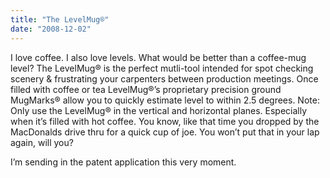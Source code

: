 ```yaml
---
title: "The LevelMug®"
date: "2008-12-02"
---
```


I love coffee. I also love levels. What would be better than a coffee-mug level? The LevelMug® is the perfect mutli-tool intended for spot checking scenery & frustrating your carpenters between production meetings. Once filled with coffee or tea LevelMug®’s proprietary precision ground MugMarks® allow you to quickly estimate level to within 2.5 degrees. Note: Only use the LevelMug® in the vertical and horizontal planes. Especially when it’s filled with hot coffee. You know, like that time you dropped by the MacDonalds drive thru for a quick cup of joe. You won’t put that in your lap again, will you?

I’m sending in the patent application this very moment.

